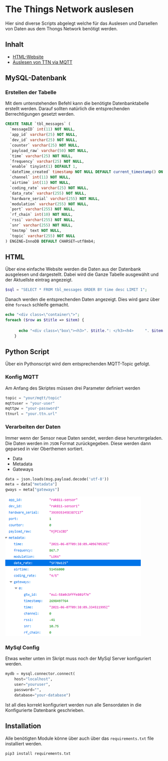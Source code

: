 # The Things Network auslesen
Hier sind diverse Scripts abgelegt welche für das Auslesen und Darsellen von Daten aus dem Thongs Network benötigt werden. 

## Inhalt

- [HTML-Website](./html)
- [Auslesen von TTN via MQTT](/01_Read_from_TTN/mqtt)

## MySQL-Datenbank

### Erstellen der Tabelle

Mit dem untenstehenden Befehl kann die benötigte Datenbanktabelle erstellt werden. Darauf sollten natürlich die entsprechenden Berrechtigungen gesetzt werden. 
```SQL
CREATE TABLE `tbl_messages` (
  `messageID` int(11) NOT NULL,
  `app_id` varchar(25) NOT NULL,
  `dev_id` varchar(25) NOT NULL,
  `counter` varchar(25) NOT NULL,
  `payload_raw` varchar(50) NOT NULL,
  `time` varchar(25) NOT NULL,
  `frequency` varchar(25) NOT NULL,
  `enable` tinyint(1) DEFAULT 1,
  `dateTime_created` timestamp NOT NULL DEFAULT current_timestamp() ON UPDATE current_timestamp(),
  `channel` int(11) NOT NULL,
  `airtime` int(11) NOT NULL,
  `coding_rate` varchar(25) NOT NULL,
  `data_rate` varchar(255) NOT NULL,
  `hardware_serial` varchar(255) NOT NULL,
  `modulation` varchar(255) NOT NULL,
  `port` varchar(255) NOT NULL,
  `rf_chain` int(10) NOT NULL,
  `rssi` varchar(255) NOT NULL,
  `snr` varchar(255) NOT NULL,
  `tmstmp` text NOT NULL,
  `topic` varchar(255) NOT NULL
) ENGINE=InnoDB DEFAULT CHARSET=utf8mb4;
```

## HTML
Über eine einfache Website werden die Daten aus der Datenbank ausgelesen und dargestellt. Dabei wird die Ganze Tabelle ausgewählt und der Aktuellste eintrag angezeigt.

```php
$sql = "SELECT * FROM tbl_messages ORDER BY time desc LIMIT 1";
```

Danach werden die entsprechenden Daten angezeigt. Dies wird ganz über eine `foreach` schleife gemacht.
```php
echo "<div class=\"container\">";
foreach ($row as $title => $item) {
      
      echo "<div class=\"box\"><h3>". $title.": </h3><h4>     ". $item."</h4></div>";
    }
```

## Python Script

Über ein Pythonscript wird dem entsprechenden MQTT-Topic gefolgt. 
### Konfig MQTT

Am Anfang des Skriptes müssen drei Parameter definiert werden

```python
topic = "your/mqtt/topic"
mqttuser = "your-user"
mqttpw = "your-password"
ttnurl = "your.ttn.url"
```

### Verarbeiten der Daten
Immer wenn der Sensor neue Daten sendet, werden diese heruntergeladen. Die Daten werden im `JSON` Format zurückgegeben. 
Diese werden dann geparsed in vier Oberthemen sortiert.
- Data
- Metadata
- Gateways

```python
data = json.loads(msg.payload.decode('utf-8'))
meta = data["metadata"]   
gways = meta["gateways"]
```
![schreenshot der JSON Daten](../img/JSON.png "JSON ausgabe")

### MySql Config

Etwas weiter unten im Skript muss noch der MySql Server konfiguriert werden.

```python
mydb = mysql.connector.connect(
    host="localhost",
    user="youruser",
    password="",
    database="your-database")
```
Ist all dies korrekt konfiguriert werden nun alle Sensordaten in die Konfigurierte Datenbank geschrieben. 

## Installation

Alle benötigten Module könne über auch über das `requirements.txt` file installiert werden.
```
pip3 install requirements.txt
```
